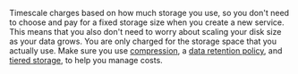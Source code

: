 Timescale charges based on how much storage you use, so you don't need to choose
and pay for a fixed storage size when you create a new service. This means that
you also don't need to worry about scaling your disk size as your data grows.
You are only charged for the storage space that you actually use. Make sure you use
[compression][compression], a [data retention policy][data-retention], and
[tiered storage][data-tiering], to help you manage costs.

[compression]: /use-timescale/:currentVersion:/compression/about-compression
[data-retention]: /use-timescale/:currentVersion:/data-retention/
[data-tiering]: /use-timescale/:currentVersion:/data-tiering/
